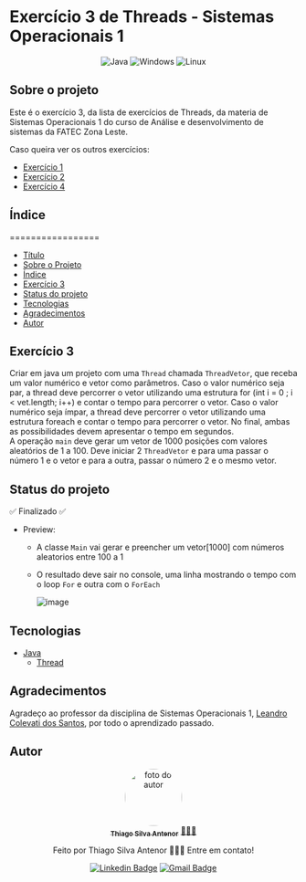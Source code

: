 # Exercício 3 de Threads - Sistemas Operacionais 1

<div align="center">
  
![Java](https://img.shields.io/badge/java-%23ED8B00.svg?style=for-the-badge&logo=openjdk&logoColor=white)
![Windows](https://img.shields.io/badge/Windows-000?style=for-the-badge&logo=windows&logoColor=2CA5E0)
![Linux](https://img.shields.io/badge/Linux-000?style=for-the-badge&logo=linux&logoColor=FCC624)

</div>

## Sobre o projeto
Este é o exercício 3, da lista de exercícios de Threads, da materia de Sistemas Operacionais 1 do curso de Análise e desenvolvimento de sistemas da FATEC Zona Leste.<br>

Caso queira ver os outros exercícios:
- [Exercício 1](https://github.com/thiagosilvaantenor/ThreadsExercicio-1-SO1)
- [Exercício 2](https://github.com/thiagosilvaantenor/ThreadsExercicio-2-SO1)
- [Exercício 4](https://github.com/thiagosilvaantenor/ThreadsExercicio-4-SO1)
## Índice
=================
<!--ts-->
* [Título](#exercício-3-de-threads---sistemas-operacionais-1)
* [Sobre o Projeto](#sobre-o-projeto)
* [Índice](#índice)
* [Exercício 3](#exercício-3)
* [Status do projeto](#status-do-projeto)
* [Tecnologias](#tecnologias)
* [Agradecimentos](#agradecimentos)
* [Autor](#autor)
<!--te-->

## Exercício 3
Criar em java um projeto com uma `Thread` chamada `ThreadVetor`, que receba um
valor numérico e vetor como parâmetros. Caso o valor numérico seja par, a thread deve
percorrer o vetor utilizando uma estrutura for (int i = 0 ; i < vet.length; i++) e contar o
tempo para percorrer o vetor. Caso o valor numérico seja ímpar, a thread deve percorrer
o vetor utilizando uma estrutura foreach e contar o tempo para percorrer o vetor. No
final, ambas as possibilidades devem apresentar o tempo em segundos.<br>
A operação `main` deve gerar um vetor de 1000 posições com valores aleatórios de 1 a
100. Deve iniciar 2 `ThreadVetor` e para uma passar o número 1 e o vetor e para a outra,
passar o número 2 e o mesmo vetor.


## Status do projeto
✅ Finalizado ✅

* Preview:
  * A classe `Main` vai gerar e preencher um vetor[1000] com números aleatorios entre 100 a 1
  * O resultado deve sair no console, uma linha mostrando o tempo com o loop `For` e outra com o `ForEach`

    ![image](https://github.com/thiagosilvaantenor/ThreadsExercicio-3-SO1/assets/99970279/ee06754b-bd0d-42c6-af24-9ac893ca7f21)

## Tecnologias
- [Java](https://www.oracle.com/br/java/)
  - [Thread](https://docs.oracle.com/javase/8/docs/api/java/lang/Thread.html)

## Agradecimentos
Agradeço ao professor da disciplina de Sistemas Operacionais 1, [Leandro Colevati dos Santos](https://www.leandrocolevati.com.br/index.jsp), por todo o aprendizado passado.

## Autor

<div align="center">
<a href="https://www.linkedin.com/in/thiago-antenor/">
<img style="border-radius: 50%;" src="https://avatars.githubusercontent.com/u/99970279?v=4" width="100px;" alt="foto do autor"/>
 <br />
 <sub><b>Thiago Silva Antenor</b></sub></a> <a href="https://www.linkedin.com/in/thiago-antenor/" title="Linkedin"> 🧑🏾‍💻</a>


Feito por Thiago Silva Antenor 👨🏾‍💻 Entre em contato!

[![Linkedin Badge](https://img.shields.io/badge/-Thiago-blue?style=flat-square&logo=Linkedin&logoColor=white&link=https://www.linkedin.com/in/thiago-antenor/)](https://www.linkedin.com/in/thiago-antenor/) 
[![Gmail Badge](https://img.shields.io/badge/-thiagoantenor31@gmail.com-c14438?style=flat-square&logo=Gmail&logoColor=white&link=mailto:thiagoantenor31.com)](mailto:thiagoantenor31.com)
</div>
